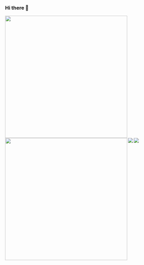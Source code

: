 ### Hi there 👋

<!--
**tiiamati/tiiamati** is a ✨ _special_ ✨ repository because its `README.md` (this file) appears on your GitHub profile.

Here are some ideas to get you started:

- 🔭 I’m currently working on ...
- 🌱 I’m currently learning ...
- 👯 I’m looking to collaborate on ...
- 🤔 I’m looking for help with ...
- 💬 Ask me about ...
- 📫 How to reach me: ...
- 😄 Pronouns: ...
- ⚡ Fun fact: ...
-->

<div>
    <a href="https://github.com/anuraghazra/github-readme-stats">
      <img align="left" src="https://github-readme-stats.vercel.app/api/top-langs/?username=tiiamati&layout=compact&theme=onedark" width="400" height="400"/>
    </a>
    <a href="https://github.com/anuraghazra/convoychat">
      <img align="left" src="https://github-readme-stats.vercel.app/api?username=tiiamati&theme=onedark&hide=stars,issues&show_icons=true" width="400" height="400"/>
    </a>
</div>
<br/>
<div>
    <a href="https://github.com/anuraghazra/convoychat">
      <img align="left" src="https://github-readme-stats.vercel.app/api/pin/?username=tiiamati&repo=ecommerce&show_owner=true&theme=onedark" />
    </a>
    <a href="https://github.com/anuraghazra/convoychat">
      <img align="left" src="https://github-readme-stats.vercel.app/api/pin/?username=tiiamati&repo=ecommerceMaskara&show_owner=true&theme=onedark" />
    </a>
</div>
